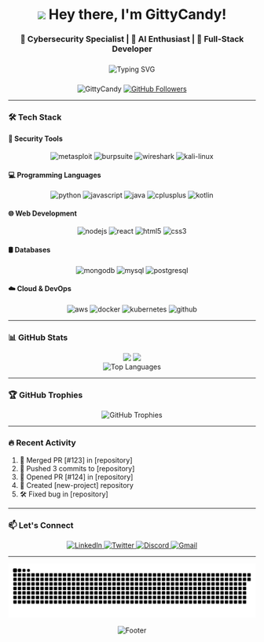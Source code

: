 <h1 align="center"> 
  <img src="https://media.giphy.com/media/hvRJCLFzcasrR4ia7z/giphy.gif" width="35px"> 
  Hey there, I'm GittyCandy!
</h1>
<h3 align="center">🔐 Cybersecurity Specialist | 🤖 AI Enthusiast | 🚀 Full-Stack Developer</h3>

###

<div align="center">
  <img src="https://readme-typing-svg.demolab.com?font=Fira+Code&weight=600&size=26&pause=1000&color=7A3FF7&center=true&vCenter=true&width=600&height=60&lines=Ethical+Hacker+%7C+Security+Researcher;AI%2FML+Developer+%7C+LLM+Specialist;Python+%7C+JavaScript+%7C+Java+Developer;Open+Source+Contributor+%7C+Tech+Writer;DevOps+%7C+Cloud+Computing+Enthusiast;Building+the+Future+One+Commit+at+a+Time" alt="Typing SVG" />
</div>

###

<div align="center">
  <img src="https://komarev.com/ghpvc/?username=GittyCandy&label=Profile%20views&color=7a3ff7&style=flat" alt="GittyCandy" /> 
  <a href="https://github.com/GittyCandy?tab=followers">
    <img src="https://img.shields.io/github/followers/GittyCandy?label=Followers&style=social" alt="GitHub Followers">
  </a>
</div>

---

### 🛠️ Tech Stack

#### 🔐 Security Tools
<div align="center">
  <img src="https://skillicons.dev/icons?i=metasploit" height="50" alt="metasploit" title="Metasploit"/>
  <img src="https://skillicons.dev/icons?i=burp" height="50" alt="burpsuite" title="Burp Suite"/>
  <img src="https://skillicons.dev/icons?i=wireshark" height="50" alt="wireshark" title="Wireshark"/>
  <img src="https://img.icons8.com/color/48/000000/kali-linux.png" height="50" alt="kali-linux" title="Kali Linux"/>
</div>

#### 💻 Programming Languages
<div align="center">
  <img src="https://skillicons.dev/icons?i=py" height="50" alt="python" title="Python"/>
  <img src="https://skillicons.dev/icons?i=js" height="50" alt="javascript" title="JavaScript"/>
  <img src="https://skillicons.dev/icons?i=java" height="50" alt="java" title="Java"/>
  <img src="https://skillicons.dev/icons?i=cpp" height="50" alt="cplusplus" title="C++"/>
  <img src="https://skillicons.dev/icons?i=kt" height="50" alt="kotlin" title="Kotlin"/>
</div>

#### 🌐 Web Development
<div align="center">
  <img src="https://skillicons.dev/icons?i=nodejs" height="50" alt="nodejs" title="Node.js"/>
  <img src="https://skillicons.dev/icons?i=react" height="50" alt="react" title="React"/>
  <img src="https://skillicons.dev/icons?i=html" height="50" alt="html5" title="HTML5"/>
  <img src="https://skillicons.dev/icons?i=css" height="50" alt="css3" title="CSS3"/>
</div>

#### 🛢️ Databases
<div align="center">
  <img src="https://skillicons.dev/icons?i=mongodb" height="50" alt="mongodb" title="MongoDB"/>
  <img src="https://skillicons.dev/icons?i=mysql" height="50" alt="mysql" title="MySQL"/>
  <img src="https://skillicons.dev/icons?i=postgres" height="50" alt="postgresql" title="PostgreSQL"/>
</div>

#### ☁️ Cloud & DevOps
<div align="center">
  <img src="https://skillicons.dev/icons?i=aws" height="50" alt="aws" title="AWS"/>
  <img src="https://skillicons.dev/icons?i=docker" height="50" alt="docker" title="Docker"/>
  <img src="https://skillicons.dev/icons?i=kubernetes" height="50" alt="kubernetes" title="Kubernetes"/>
  <img src="https://skillicons.dev/icons?i=github" height="50" alt="github" title="GitHub"/>
</div>

---

### 📊 GitHub Stats

<div align="center">
  <img width="48%" src="https://github-readme-stats.vercel.app/api?username=GittyCandy&show_icons=true&theme=radical&hide_border=true&include_all_commits=true&count_private=true" />
  <img width="48%" src="https://github-readme-streak-stats.herokuapp.com/?user=GittyCandy&theme=radical&hide_border=true" />
</div>

<div align="center">
  <img src="https://github-readme-stats.vercel.app/api/top-langs/?username=GittyCandy&layout=compact&theme=radical&hide_border=true&langs_count=8" alt="Top Languages" />
</div>

---

### 🏆 GitHub Trophies
<div align="center">
  <img src="https://github-profile-trophy.vercel.app/?username=GittyCandy&theme=radical&no-frame=true&no-bg=true&margin-w=4&row=2&column=4" alt="GitHub Trophies" />
</div>

---

### 🔥 Recent Activity
<!--START_SECTION:activity-->
1. 🎉 Merged PR [#123] in [repository]
2. 🚀 Pushed 3 commits to [repository]
3. 💪 Opened PR [#124] in [repository]
4. 🎨 Created [new-project] repository
5. 🛠️ Fixed bug in [repository]
<!--END_SECTION:activity-->

---

### 📫 Let's Connect
<div align="center">
  <a href="https://linkedin.com/in/yourprofile" target="_blank">
    <img src="https://img.shields.io/badge/LinkedIn-0077B5?style=for-the-badge&logo=linkedin&logoColor=white" alt="LinkedIn"/>
  </a>
  <a href="https://twitter.com/yourhandle" target="_blank">
    <img src="https://img.shields.io/badge/Twitter-1DA1F2?style=for-the-badge&logo=twitter&logoColor=white" alt="Twitter"/>
  </a>
  <a href="https://discord.gg/yourinvite" target="_blank">
    <img src="https://img.shields.io/badge/Discord-7289DA?style=for-the-badge&logo=discord&logoColor=white" alt="Discord"/>
  </a>
  <a href="mailto:youremail@example.com">
    <img src="https://img.shields.io/badge/Gmail-D14836?style=for-the-badge&logo=gmail&logoColor=white" alt="Gmail"/>
  </a>
</div>

---

<picture>
  <source media="(prefers-color-scheme: dark)" srcset="https://raw.githubusercontent.com/GittyCandy/GittyCandy/output/github-snake-dark.svg" />
  <source media="(prefers-color-scheme: light)" srcset="https://raw.githubusercontent.com/GittyCandy/GittyCandy/output/github-snake.svg" />
  <img alt="github-snake" src="https://raw.githubusercontent.com/GittyCandy/GittyCandy/output/github-snake.svg" />
</picture>

<p align="center"> 
  <img src="https://capsule-render.vercel.app/api?type=waving&color=gradient&height=100&section=footer&animation=twinkling" alt="Footer"/>
</p>
